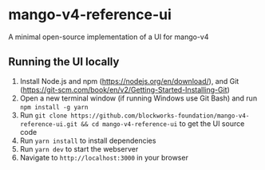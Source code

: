 # mango-v4-reference-ui
A minimal open-source implementation of a UI for mango-v4

## Running the UI locally

1. Install Node.js and npm (https://nodejs.org/en/download/), and Git (https://git-scm.com/book/en/v2/Getting-Started-Installing-Git)
2. Open a new terminal window (if running Windows use Git Bash) and run `npm install -g yarn`
3. Run `git clone https://github.com/blockworks-foundation/mango-v4-reference-ui.git && cd mango-v4-reference-ui` to get the UI source code
4. Run `yarn install` to install dependencies
5. Run `yarn dev` to start the webserver
6. Navigate to `http://localhost:3000` in your browser
